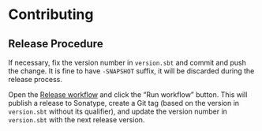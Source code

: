 # Contributing

## Release Procedure

If necessary, fix the version number in `version.sbt` and commit and push the change. It is fine to have `-SNAPSHOT` suffix, it will be discarded during the release process.

Open the [Release workflow](https://github.com/sbt/sbt-javaagent/actions/workflows/release.yml) and click the “Run workflow” button. This will publish a release to Sonatype, create a Git tag (based on the version in `version.sbt` without its qualifier), and update the version number in `version.sbt` with the next release version.
